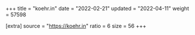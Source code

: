 +++
title = "koehr.in"
date = "2022-02-21"
updated = "2022-04-11"
weight = 57598

[extra]
source = "https://koehr.in"
ratio = 6
size = 56
+++
